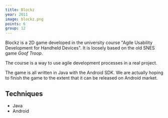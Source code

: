 ```yaml
---
title: Blockz
year: 2011
image: blockz.png
points: 6
group: 12
---
```


Blockz is a 2D game developed in the university course "Agile
Usability Development for Handheld Devices". It is loosely based on
the old SNES game _Goof Troop_. 

The course is a way to use agile development processes in a real
project. 

The game is all written in Java with the Android SDK. We are actually
hoping to finish the game to the extent that it can be released on
Android market.

## Techniques ##
- Java
- Android
